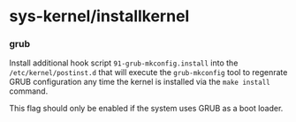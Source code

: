 # sys-kernel/installkernel

### grub
Install additional hook script `91-grub-mkconfig.install` into the `/etc/kernel/postinst.d` that will execute the `grub-mkconfig` tool to regenrate GRUB configuration any time the kernel is installed via the `make install` command.

This flag should only be enabled if the system uses GRUB as a boot loader.
